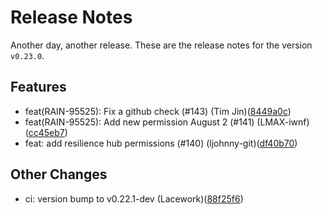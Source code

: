# Release Notes
Another day, another release. These are the release notes for the version `v0.23.0`.

## Features
* feat(RAIN-95525): Fix a github check (#143) (Tim Jin)([8449a0c](https://github.com/lacework/terraform-aws-config/commit/8449a0cfd53e1c0191a54c1ddf512dcef7e88574))
* feat(RAIN-95525): Add new permission August 2 (#141) (LMAX-iwnf)([cc45eb7](https://github.com/lacework/terraform-aws-config/commit/cc45eb7ecdf058675913e51b768d1475cf1fa49a))
* feat: add resilience hub permissions (#140) (ljohnny-git)([df40b70](https://github.com/lacework/terraform-aws-config/commit/df40b7062d2996ecf5a41d9291b0b1bb36b1e77f))
## Other Changes
* ci: version bump to v0.22.1-dev (Lacework)([88f25f6](https://github.com/lacework/terraform-aws-config/commit/88f25f6d3a4381ba300f37aeaa78e7817e4c5ed5))
